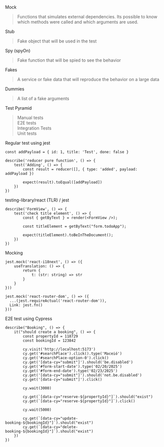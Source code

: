 Mock
> Functions that simulates external dependencies. Its possible to know which methods were called and which arguments are used.

Stub
> Fake object that will be used in the test

Spy (spyOn)
> Fake function that will be spied to see the behavior

Fakes
> A service or fake data that will reproduce the behavior on a large data

Dummies
> A list of a fake arguments

Test Pyramid

> Manual tests    
> E2E tests  
> Integration Tests  
> Unit tests  

Regular test using jest
```
const addPayload = { id: 1, title: 'Test', done: false }

describe('reducer pure function', () => {
    test('Adding', () => {
        const result = reducer([], { type: 'added', payload: addPayload })

        expect(result).toEqual([addPayload])
    })
})
```

testing-library/react (TLR) / jest
```
describe('FormView', () => {
    test('check title element', () => {
        const { getByText } = render(<FormView />);

        const titleElement = getByText("form.todoApp");

        expect(titleElement).toBeInTheDocument();
    })
})
```

Mocking
```
jest.mock('react-i18next', () => ({
    useTranslation: () => {
        return {
            t: (str: string) => str
        }
    }
}))
```

```
jest.mock('react-router-dom', () => ({
  ...(jest.requireActual('react-router-dom')),
  Link: jest.fn()
}))
``` 

E2E test using Cypress
```
describe("Booking", () => {
    it("should create a booking", () => {
        const propertyId = 118729
        const bookingId = 123842

        cy.visit('http://localhost:5173')
        cy.get('#searchPlace').click().type('Maceió')
        cy.get('#searchPlace-option-0').click()
        cy.get('[data-cy="submit"]').should('be.disabled')
        cy.get('#form-start-date').type('02/20/2025')
        cy.get('#form-end-date').type('02/23/2025')
        cy.get('[data-cy="submit"]').should('not.be.disabled')
        cy.get('[data-cy="submit"]').click()

        cy.wait(3000)

        cy.get(`[data-cy="reserve-${propertyId}"]`).should("exist")
        cy.get(`[data-cy="reserve-${propertyId}"]`).click()

        cy.wait(5000)

        cy.get(`[data-cy="update-booking-${bookingId}"]`).should("exist")
        cy.get(`[data-cy="delete-booking-${bookingId}"]`).should("exist")
    })
})
```